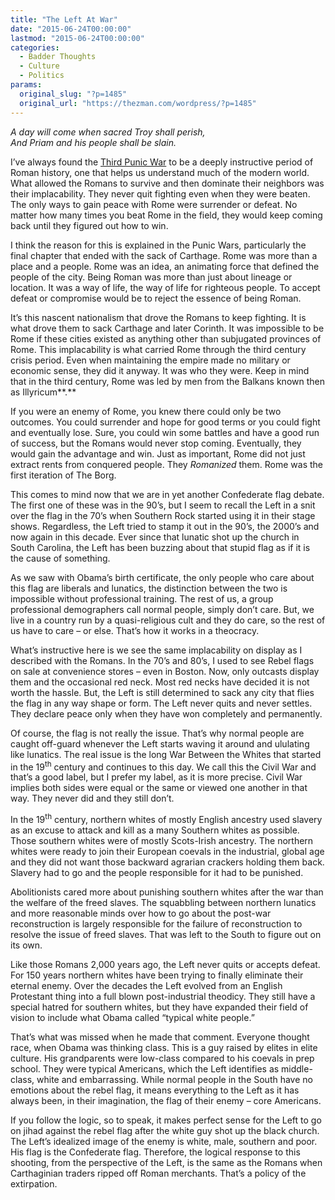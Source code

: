 ```yaml
---
title: "The Left At War"
date: "2015-06-24T00:00:00"
lastmod: "2015-06-24T00:00:00"
categories:
  - Badder Thoughts
  - Culture
  - Politics
params:
  original_slug: "?p=1485"
  original_url: "https://thezman.com/wordpress/?p=1485"
---
```


*A day will come when sacred Troy shall perish,*  
*And Priam and his people shall be slain.*

I’ve always found the [Third Punic
War](https://en.wikipedia.org/wiki/Third_Punic_War) to be a deeply
instructive period of Roman history, one that helps us understand much
of the modern world. What allowed the Romans to survive and then
dominate their neighbors was their implacability. They never quit
fighting even when they were beaten. The only ways to gain peace with
Rome were surrender or defeat. No matter how many times you beat Rome in
the field, they would keep coming back until they figured out how to
win.

I think the reason for this is explained in the Punic Wars, particularly
the final chapter that ended with the sack of Carthage. Rome was more
than a place and a people. Rome was an idea, an animating force that
defined the people of the city. Being Roman was more than just about
lineage or location. It was a way of life, the way of life for righteous
people. To accept defeat or compromise would be to reject the essence of
being Roman.

It’s this nascent nationalism that drove the Romans to keep fighting. It
is what drove them to sack Carthage and later Corinth. It was impossible
to be Rome if these cities existed as anything other than subjugated
provinces of Rome. This implacability is what carried Rome through the
third century crisis period. Even when maintaining the empire made no
military or economic sense, they did it anyway. It was who they were.
Keep in mind that in the third century, Rome was led by men from the
Balkans known then as Illyricum**.**

If you were an enemy of Rome, you knew there could only be two outcomes.
You could surrender and hope for good terms or you could fight and
eventually lose. Sure, you could win some battles and have a good run of
success, but the Romans would never stop coming. Eventually, they would
gain the advantage and win. Just as important, Rome did not just extract
rents from conquered people. They *Romanized* them. Rome was the first
iteration of The Borg.

This comes to mind now that we are in yet another Confederate flag
debate. The first one of these was in the 90’s, but I seem to recall the
Left in a snit over the flag in the 70’s when Southern Rock started
using it in their stage shows. Regardless, the Left tried to stamp it
out in the 90’s, the 2000’s and now again in this decade. Ever since
that lunatic shot up the church in South Carolina, the Left has been
buzzing about that stupid flag as if it is the cause of something.

As we saw with Obama’s birth certificate, the only people who care about
this flag are liberals and lunatics, the distinction between the two is
impossible without professional training. The rest of us, a group
professional demographers call normal people, simply don’t care. But, we
live in a country run by a quasi-religious cult and they do care, so the
rest of us have to care – or else. That’s how it works in a theocracy.

What’s instructive here is we see the same implacability on display as I
described with the Romans. In the 70’s and 80’s, I used to see Rebel
flags on sale at convenience stores – even in Boston. Now, only outcasts
display them and the occasional red neck. Most red necks have decided it
is not worth the hassle. But, the Left is still determined to sack any
city that flies the flag in any way shape or form. The Left never quits
and never settles. They declare peace only when they have won completely
and permanently.

Of course, the flag is not really the issue. That’s why normal people
are caught off-guard whenever the Left starts waving it around and
ululating like lunatics. The real issue is the long War Between the
Whites that started in the 19<sup>th</sup> century and continues to this
day. We call this the Civil War and that’s a good label, but I prefer my
label, as it is more precise. Civil War implies both sides were equal or
the same or viewed one another in that way. They never did and they
still don’t.

In the 19<sup>th</sup> century, northern whites of mostly English
ancestry used slavery as an excuse to attack and kill as a many Southern
whites as possible. Those southern whites were of mostly Scots-Irish
ancestry. The northern whites were ready to join their European coevals
in the industrial, global age and they did not want those backward
agrarian crackers holding them back. Slavery had to go and the people
responsible for it had to be punished.

Abolitionists cared more about punishing southern whites after the war
than the welfare of the freed slaves. The squabbling between northern
lunatics and more reasonable minds over how to go about the post-war
reconstruction is largely responsible for the failure of reconstruction
to resolve the issue of freed slaves. That was left to the South to
figure out on its own.

Like those Romans 2,000 years ago, the Left never quits or accepts
defeat. For 150 years northern whites have been trying to finally
eliminate their eternal enemy. Over the decades the Left evolved from an
English Protestant thing into a full blown post-industrial theodicy.
They still have a special hatred for southern whites, but they have
expanded their field of vision to include what Obama called “typical
white people.”

That’s what was missed when he made that comment. Everyone thought race,
when Obama was thinking class. This is a guy raised by elites in elite
culture. His grandparents were low-class compared to his coevals in prep
school. They were typical Americans, which the Left identifies as
middle-class, white and embarrassing. While normal people in the South
have no emotions about the rebel flag, it means everything to the Left
as it has always been, in their imagination, the flag of their enemy –
core Americans.

If you follow the logic, so to speak, it makes perfect sense for the
Left to go on jihad against the rebel flag after the white guy shot up
the black church. The Left’s idealized image of the enemy is white,
male, southern and poor. His flag is the Confederate flag. Therefore,
the logical response to this shooting, from the perspective of the Left,
is the same as the Romans when Carthaginian traders ripped off Roman
merchants. That’s a policy of the extirpation.
